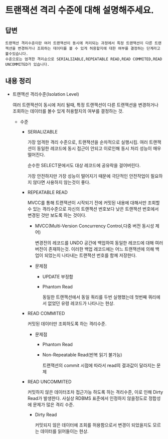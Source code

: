 # 트랜잭션 격리 수준에 대해 설명해주세요.

## 답변

```
트랜잭션 격리수준이란 여러 트랜잭션이 동시에 처리되는 과정에서 특정 트랜잭션이 다른 트랜잭션을 변경하거나 조회하는 데이터를 볼 수 있게 허용할지에 대한 여부를 결정하는 단계라고 불수있습니다.
수준으로는 엄격한 격리순으로 SERIALIZABLE,REPEATABLE READ,READ COMMITED,READ UNCOMMITED가 있습니다.
```

## 내용 정리

- 트랜잭션 격리수준(Isolation Level)

  여러 트랜잭션이 동시에 처리 될때, 특정 트랜잭션이 다른 트랜잭션을 변경하거나 조회하는 데이터를 볼수 있게 허용할지의 여부를 결정하는 것.

    - 수준
        - SERIALIZABLE

          가장 엄격한 격리 수준으로, 트랜잭션을 순차적으로 실행시킴. 여러 트랜잭션이 동일한 레코드에 동시 접근이 안되고 이로인해 동시 처리 성능이 매우 떨어진다.

          순수한 SELECT문에서도 대상 레코드에 공유락을 걸어버린다.

          가장 안전하지만 가장 성능이 떨어지기 때문에 극단적인 안전작업이 필요하지 않다면 사용하지 않는것이 좋다.

        - REPEATABLE READ

          MVCC를 통해 트랜잭션이 시작되기 전에 커밋된 내용에 대해서만 조회할수 있는 격리수준으로 자신의 트랜잭션 번호보다 낮은 트랜잭션 번호에서 변경된 것만 보도록 하는 것이다.

            - MVCC(Multi-Version Concurrency Control,다중 버전 동시성 제어)

              변경전의 레코드를 UNDO 공간에 백업하여 동일한 레코드에 대해 여러 버전이 존재하는것.  이러한 백업 레코드에는 어느 트랜잭션에 의해 백업이 되었는지 나타내는 트랜잭션 번호를 함께 저장한다.

            - 문제점
                - UPDATE 부정합
                - Phantom Read

                  동일한 트랜잭션에서 동일 쿼리를 두번 실행했는데 첫번째 쿼리에서 없었던 유령 레코드가 나타나는 현상.

        - READ COMMITED

          커밋된 데이터만 조회하도록 하는 격리수준.

            - 문제점
                - Phantom Read
                - Non-Repeatable Read(반복 읽기 불가능)

                  트랜잭션의 commit 시점에 따라서 read의 결과값이 달라지는 문제

        - READ UNCOMMITED

          커밋하지 않은 데이터조차 접근가능 하도록 하는 격리수준, 이로 인해 Dirty Read가 발생한다.  사실상 RDBMS 표준에서 인정하지 않을정도로 정합성에 문제가 많은 격리 수준.

            - Dirty Read

              커밋되지 않은 데이터에 조회를 허용함으로서 변경이 되었을지도 모르는 데이터를 읽어들이는 현상.